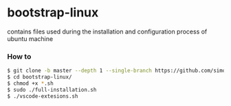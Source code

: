 # bootstrap-linux
contains files used during the installation and configuration process of ubuntu machine


### How to

```bash
$ git clone -b master --depth 1 --single-branch https://github.com/simone98dm/bootstrap-linux.git
$ cd bootstrap-linux/
$ chmod +x *.sh
$ sudo ./full-installation.sh
$ ./vscode-extesions.sh
```


